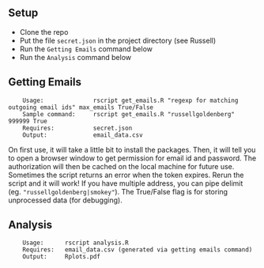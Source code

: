 ## Setup

- Clone the repo
- Put the file `secret.json` in the project directory (see Russell)
- Run the `Getting Emails` command below
- Run the `Analysis` command below

## Getting Emails

        Usage:              rscript get_emails.R "regexp for matching outgoing email ids" max_emails True/False
        Sample command:     rscript get_emails.R "russellgoldenberg" 999999 True
        Requires:           secret.json
        Output:             email_data.csv

On first use, it will take a little bit to install the packages. Then, it will tell you to open a browser window to get permission for email id and password. The authorization will then be cached on the local machine for future use. Sometimes the script returns an error when the token expires. Rerun the script and it will work! If you have multiple address, you can pipe delimit (eg. `"russellgoldenberg|smokey"`). The True/False flag is for storing unprocessed data (for debugging).

## Analysis

        Usage:      rscript analysis.R
        Requires:   email_data.csv (generated via getting emails command)
        Output:     Rplots.pdf
